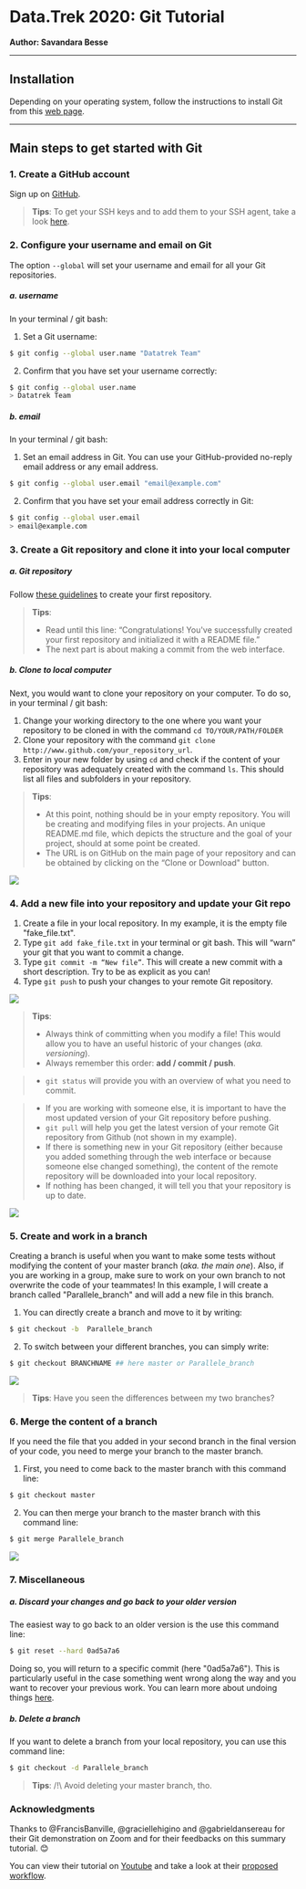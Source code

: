 # Data.Trek 2020: Git Tutorial

__Author: Savandara Besse__

_____

## Installation
Depending on your operating system, follow the instructions to install Git from this [web page](https://carpentries.github.io/workshop-template/#git).

______

## Main steps to get started with Git

### 1. Create a GitHub account
Sign up on [GitHub](https://github.com/).

> __Tips__:
> To get your SSH keys and to add them to your SSH agent, take a look [here](https://help.github.com/en/github/authenticating-to-github/generating-a-new-ssh-key-and-adding-it-to-the-ssh-agent).

### 2.	Configure your username and email on Git
The option `--global` will set your username and email for all your Git repositories.

##### a. username
In your terminal / git bash:
1. Set a Git username:

```bash
$ git config --global user.name "Datatrek Team"
```
2. Confirm that you have set your username correctly:

```bash
$ git config --global user.name
> Datatrek Team
```

##### b. email
In your terminal / git bash:

1. Set an email address in Git. You can use your GitHub-provided no-reply email address or any email address.

```bash
$ git config --global user.email "email@example.com"
```

2. Confirm that you have set your email address correctly in Git:

```bash
$ git config --global user.email
> email@example.com
```

### 3.	Create a Git repository and clone it into your local computer

##### a. Git repository
Follow [these guidelines](https://help.github.com/en/github/getting-started-with-github/create-a-repo) to create your first repository.

> __Tips__:
> - Read until this line: “Congratulations! You've successfully created your first repository and initialized it with a README file.”
> - The next part is about making a commit from the web interface.

##### b. Clone to local computer
Next, you would want to clone your repository on your computer. To do so, in your terminal / git bash:
1. Change your working directory to the one where you want your repository to be cloned in with the command `cd TO/YOUR/PATH/FOLDER`
2.	Clone your repository with the command `git clone http://www.github.com/your_repository_url`.
3. Enter in your new folder by using `cd` and check if the content of your repository was adequately created with the command `ls`. This should list all files and subfolders in your repository.

> __Tips__:
> - At this point, nothing should be in your empty repository. You will be creating and modifying files in your projects. An unique README.md file, which depicts the structure and the goal of your project, should at some point be created.
> - The URL is on GitHub on the main page of your repository and can be obtained by clicking on the “Clone or Download" button.

![](01_clone.png)


### 4. Add a new file into your repository and update your Git repo
1.	Create a file in your local repository. In my example, it is the empty file "fake_file.txt".
2.	Type `git add fake_file.txt` in your terminal or git bash. This will “warn” your git that you want to commit a change.
3.	Type `git commit -m “New file”`. This will create a new commit with a short description. Try to be as explicit as you can!
4.	Type `git push` to push your changes to your remote Git repository.

![](02_add_commit_push.png)

> __Tips__:
> -	Always think of committing when you modify a file!  This would allow you to have an useful historic of your changes (_aka. versioning_).
> - Always remember this order: __add / commit / push__.

> -	`git status` will provide you with an overview of what you need to commit.

> - If you are working with someone else, it is important to have the most updated version of your Git repository before pushing.
> -	 `git pull` will help you get the latest version of your remote Git repository from Github (not shown in my example).
> - If there is something new in your Git repository (either because you added something through the web interface or because someone else changed something), the content of the remote repository will be downloaded into your local repository.
> - If nothing has been changed, it will tell you that your repository is up to date.

![](03_status.png)


### 5. Create and work in a branch
Creating a branch is useful when you want to make some tests without modifying the content of your master branch (_aka. the main one_). Also, if you are working in a group, make sure to work on your own branch to not overwrite the code of your teammates! In this example, I will create a branch called "Parallele_branch" and will add a new file in this branch.
1. You can directly create a branch and move to it by writing:
```bash
$ git checkout -b  Parallele_branch
```
2. To switch between your different branches, you can simply write:

```bash
$ git checkout BRANCHNAME ## here master or Parallele_branch
```

![](04_checkout.png)

> __Tips__:
> Have you seen the differences between my two branches?

### 6.	Merge the content of a branch
If you need the file that you added in your second branch in the final version of your code, you need to merge your branch to the master branch.
1. First, you need to come back to the master branch with this command line:
```bash
$ git checkout master
```
2. You can then merge your branch to the master branch with this command line:
```bash
$ git merge Parallele_branch
```

![](05_merge.png)


### 7. Miscellaneous

##### a. Discard your changes and go back to your older version
The easiest way to go back to an older version is the use this command line:

```bash
$ git reset --hard 0ad5a7a6
```
Doing so, you will return to a specific commit (here "0ad5a7a6"). This is particularly useful in the case something went wrong along the way and you want to recover your previous work. You can learn more about undoing things [here](https://www.git-tower.com/learn/git/ebook/en/command-line/advanced-topics/undoing-things).

##### b. Delete a branch
If you want to delete a branch from your local repository, you can use this command line:
```bash
$ git checkout -d Parallele_branch
```
> __Tips__:
>  /!\ Avoid deleting your master branch, tho.


### Acknowledgments
Thanks to @FrancisBanville, @graciellehigino and
@gabrieldansereau for their Git demonstration on Zoom and for their feedbacks on this summary tutorial. 😊

You can view their tutorial on [Youtube](https://www.youtube.com/watch?v=VV1SPh6XK-0) and take a look at their [proposed workflow](https://github.com/Randonnees-Datatrek/data-trek-2020/blob/ef5b5e0f3a0d445be52ca6f305a837a6287d5671/roadmap-demo/script.md). 
